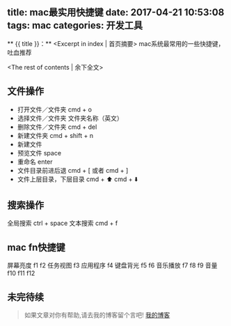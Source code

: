 title: mac最实用快捷键
date: 2017-04-21 10:53:08
tags: mac
categories: 开发工具
---
** {{ title }}：** <Excerpt in index | 首页摘要>
mac系统最常用的一些快捷键，吐血推荐
<!-- more -->
<The rest of contents | 余下全文>

## 文件操作
* 打开文件／文件夹    cmd + o
* 选择文件／文件夹    文件夹名称（英文）
* 删除文件／文件夹    cmd + del
* 新建文件夹         cmd + shift + n
* 新建文件
* 预览文件           space
* 重命名             enter
* 文件目录前进后退        cmd + [ 或者 cmd + ]
* 文件上层目录，下层目录   cmd + ⬆️  cmd + ⬇️

## 搜索操作
全局搜索  ctrl + space
文本搜索  cmd + f

## mac fn快捷键
屏幕亮度 f1 f2
任务视图 f3
应用程序 f4
键盘背光 f5 f6
音乐播放 f7 f8 f9
音量 f10 f11 f12

## 未完待续








> 如果文章对你有帮助,请去我的博客留个言吧! [我的博客][1]

[1]: http://geeksblog.cc

